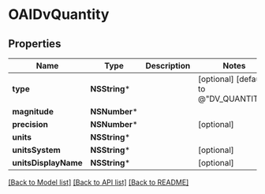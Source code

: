 # OAIDvQuantity

## Properties
Name | Type | Description | Notes
------------ | ------------- | ------------- | -------------
**type** | **NSString*** |  | [optional] [default to @"DV_QUANTITY"]
**magnitude** | **NSNumber*** |  | 
**precision** | **NSNumber*** |  | [optional] 
**units** | **NSString*** |  | 
**unitsSystem** | **NSString*** |  | [optional] 
**unitsDisplayName** | **NSString*** |  | [optional] 

[[Back to Model list]](../README.md#documentation-for-models) [[Back to API list]](../README.md#documentation-for-api-endpoints) [[Back to README]](../README.md)


